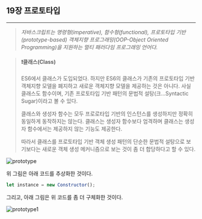 ## 19장 프로토타입

---

>  *자바스크립트는 명령형(imperative), 함수형(functional), 프로토타입 기반(prototype-based) 객체지향 프로그래밍(OOP-Object Oriented Programming)을 지원하는 멀티 패러다임 프로그래밍 언어다.*



> #### ❗클래스(Class)
>
> ES6에서 클래스가 도입되었다. 하지만 ES6의 클래스가 기존의 프로토타입 기반 객체지향 모델을 폐지하고 새로운 객체지향 모델을 제공하는 것은 아니다. 사실 클래스도 함수이며, 기존 프로토타입 기반 패턴의 문법적 설탕(크...Syntactic Sugar)이라고 볼 수 있다.
>
> 클래스와 생성자 함수는 모두 프로로타입 기반의 인스턴스를 생성하지만 정확히 동일하게 동작하지는 않는다. 클래스는 생성자 함수보다 엄격하며 클래스는 생성자 함수에서는 제공하지 않는 기능도 제공한다.
>
> 따라서 클래스를 프로토타입 기반 객체 생성 패턴의 단순한 문법적 설탕으로 보기보다는 새로운 객체 생성 메커니즘으로 보는 것이 좀 더 합당하다고 할 수 있다.



![prototype](https://user-images.githubusercontent.com/79819941/127773173-3d8da499-8fe1-4291-bed9-720207ad6033.png) 

위 그림은 아래 코드를 추상화한 것이다.

```javascript
let instance = new Constructor();
```

그리고, 아래 그림은 위 코드를 좀 더 구체화한 것이다.

![prototype1](https://user-images.githubusercontent.com/79819941/127773176-713b4423-50e5-46bb-ba85-e6083b4a97af.png) 